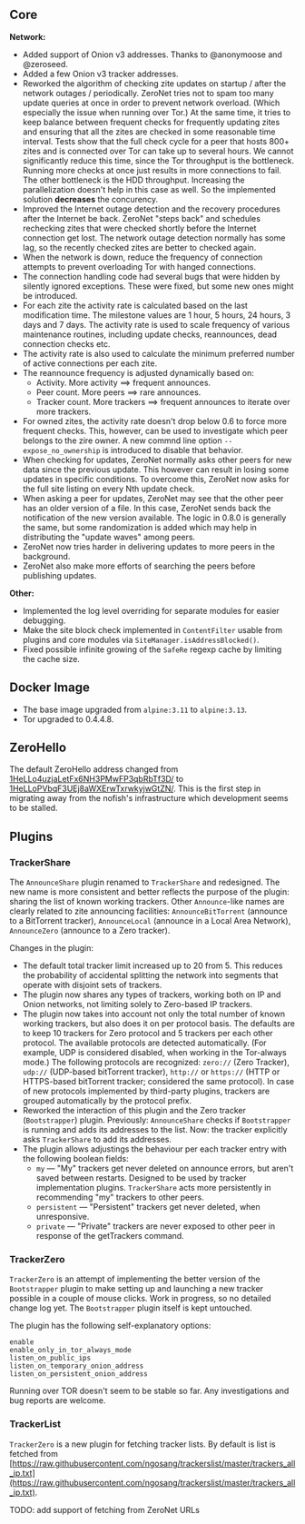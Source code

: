 
## Core

**Network:**

* Added support of Onion v3 addresses. Thanks to @anonymoose and @zeroseed.
* Added a few Onion v3 tracker addresses.
* Reworked the algorithm of checking zite updates on startup / after the network outages / periodically. ZeroNet tries not to spam too many update queries  at once in order to prevent network overload. (Which especially the issue when running over Tor.) At the same time, it tries to keep balance between frequent checks for frequently updating zites and ensuring that all the zites are checked in some reasonable time interval. Tests show that the full check cycle for a peer that hosts 800+ zites and is connected over Tor can take up to several hours. We cannot significantly reduce this time, since the Tor throughput is the bottleneck. Running more checks at once just results in more connections to fail. The other bottleneck is the HDD throughput. Increasing the parallelization doesn't help in this case as well. So the implemented solution **decreases** the concurency.
* Improved the Internet outage detection and the recovery procedures after the Internet be back. ZeroNet "steps back" and schedules rechecking zites that were checked shortly before the Internet connection get lost. The network outage detection normally has some lag, so the recently checked zites are better to checked again.
* When the network is down, reduce the frequency of connection attempts to prevent overloading Tor with hanged connections.
* The connection handling code had several bugs that were hidden by silently ignored exceptions. These were fixed, but some new ones might be introduced.
* For each zite the activity rate is calculated based on the last modification time. The milestone values are 1 hour, 5 hours, 24 hours, 3 days and 7 days. The activity rate is used to scale frequency of various maintenance routines, including update checks, reannounces, dead connection checks etc.
* The activity rate is also used to calculate the minimum preferred number of active connections per each zite.
* The reannounce frequency is adjusted dynamically based on:
  * Activity. More activity ==> frequent announces.
  * Peer count. More peers  ==> rare announces.
  * Tracker count. More trackers ==> frequent announces to iterate over more trackers.
* For owned zites, the activity rate doesn't drop below 0.6 to force more frequent checks. This, however, can be used to investigate which peer belongs to the zire owner. A new commnd line option `--expose_no_ownership` is introduced to disable that behavior.
* When checking for updates, ZeroNet normally asks other peers for new data since the previous update. This however can result in losing some updates in specific conditions. To overcome this, ZeroNet now asks for the full site listing on every Nth update check.
* When asking a peer for updates, ZeroNet may see that the other peer has an older version of a file. In this case, ZeroNet sends back the notification of the new version available. The logic in 0.8.0 is generally the same, but some randomization is added which may help in distributing the "update waves" among peers.
* ZeroNet now tries harder in delivering updates to more peers in the background.
* ZeroNet also make more efforts of searching the peers before publishing updates.

**Other:**

* Implemented the log level overriding for separate modules for easier debugging.
* Make the site block check implemented in `ContentFilter` usable from plugins and core modules via `SiteManager.isAddressBlocked()`.
* Fixed possible infinite growing of the `SafeRe` regexp cache by limiting the cache size.

## Docker Image

* The base image upgraded from `alpine:3.11` to `alpine:3.13`.
* Tor upgraded to 0.4.4.8.

## ZeroHello

The default ZeroHello address changed from [1HeLLo4uzjaLetFx6NH3PMwFP3qbRbTf3D/](http://127.0.0.1:43110/1HeLLo4uzjaLetFx6NH3PMwFP3qbRbTf3D/) to [1HeLLoPVbqF3UEj8aWXErwTxrwkyjwGtZN/](http://127.0.0.1:43110/1HeLLoPVbqF3UEj8aWXErwTxrwkyjwGtZN/). This is the first step in migrating away from the nofish's infrastructure which development seems to be stalled.

## Plugins

### TrackerShare

The `AnnounceShare` plugin renamed to `TrackerShare` and redesigned. The new name is more consistent and better reflects the purpose of the plugin: sharing the list of known working trackers. Other `Announce`-like names are clearly related to zite announcing facilities: `AnnounceBitTorrent` (announce to a BitTorrent tracker), `AnnounceLocal` (announce in a Local Area Network), `AnnounceZero` (announce to a Zero tracker).

Changes in the plugin:

* The default total tracker limit increased up to 20 from 5. This reduces the probability of accidental splitting the network into segments that operate with disjoint sets of trackers.
* The plugin now shares any types of trackers, working both on IP and Onion networks, not limiting solely to Zero-based IP trackers.
* The plugin now takes into account not only the total number of known working trackers, but also does it on per protocol basis. The defaults are to keep 10 trackers for Zero protocol and 5 trackers per each other protocol. The available protocols are detected automatically. (For example, UDP is considered disabled, when working in the Tor-always mode.) The following protocols are recognized: `zero://` (Zero Tracker), `udp://` (UDP-based bitTorrent tracker), `http://` or `https://` (HTTP or HTTPS-based bitTorrent tracker; considered the same protocol). In case of new protocols implemented by third-party plugins, trackers are grouped automatically by the protocol prefix.
* Reworked the interaction of this plugin and the Zero tracker (`Bootstrapper`) plugin. Previously: `AnnounceShare` checks if `Bootstrapper` is running and adds its addresses to the list. Now: the tracker explicitly asks `TrackerShare` to add its addresses.
* The plugin allows adjustings the behaviour per each tracker entry with the following boolean fields:
  * `my` — "My" trackers get never deleted on announce errors, but aren't saved between restarts. Designed to be used by tracker implementation plugins. `TrackerShare` acts more persistently in recommending "my" trackers to other peers.
  * `persistent` — "Persistent" trackers get never deleted, when unresponsive.
  * `private` — "Private" trackers are never exposed to other peer in response of the getTrackers command.

### TrackerZero

`TrackerZero` is an attempt of implementing the better version of the `Bootstrapper` plugin to make setting up and launching a new tracker possible in a couple of mouse clicks. Work in progress, so no detailed change log yet. The `Bootstrapper` plugin itself is kept untouched.

The plugin has the following self-explanatory options:

```
enable
enable_only_in_tor_always_mode
listen_on_public_ips
listen_on_temporary_onion_address
listen_on_persistent_onion_address
```

Running over TOR doesn't seem to be stable so far. Any investigations and bug reports are welcome.

### TrackerList

`TrackerZero` is a new plugin for fetching tracker lists. By default is list is fetched from [https://raw.githubusercontent.com/ngosang/trackerslist/master/trackers_all_ip.txt](https://raw.githubusercontent.com/ngosang/trackerslist/master/trackers_all_ip.txt).

TODO: add support of fetching from ZeroNet URLs

